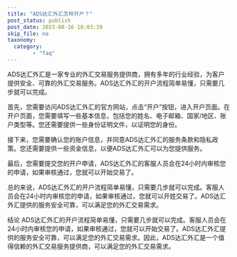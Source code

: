 ```yaml
---
title: "ADS达汇外汇怎样开户？"
post_status: publish
post_date: 2023-08-16 18:03:39
skip_file: no
taxonomy:
  category:
        - "faq"
---
```


ADS达汇外汇是一家专业的外汇交易服务提供商，拥有多年的行业经验，为客户提供安全、可靠的外汇交易服务。ADS达汇外汇的开户流程简单易懂，只需要几步就可以完成。

首先，您需要访问ADS达汇外汇的官方网站，点击“开户”按钮，进入开户页面。在开户页面，您需要填写一些基本信息，包括您的姓名、电子邮箱、国家/地区、账户类型等。您还需要提供一些身份证明文件，以证明您的身份。

接下来，您需要确认您的账户信息，并同意ADS达汇外汇的服务条款和隐私政策。您还需要提供一些资金信息，以便ADS达汇外汇可以为您提供服务。

最后，您需要提交您的开户申请，ADS达汇外汇的客服人员会在24小时内审核您的申请，如果审核通过，您就可以开始交易了。

总的来说，ADS达汇外汇的开户流程简单易懂，只需要几步就可以完成。客服人员会在24小时内审核您的申请，如果审核通过，您就可以开姓交易了。ADS达汇外汇提供的服务安全可靠，可以满足您的外汇交易需求。

结论 ADS达汇外汇的开户流程简单易懂，只需要几步就可以完成。客服人员会在24小时内审核您的申请，如果审核通过，您就可以开始交易了。ADS达汇外汇提供的服务安全可靠，可以满足您的外汇交易需求。因此，ADS达汇外汇是一个值得信赖的外汇交易服务提供商，可以满足您的外汇交易需求。
